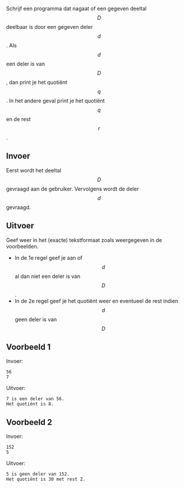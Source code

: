 Schrijf een programma dat nagaat of een gegeven deeltal $$D$$ deelbaar is door een gegeven deler $$d$$. Als $$d$$ een deler is van $$D$$, dan print je het quotiënt $$q$$. In het andere geval print je het quotiënt $$q$$ en de rest $$r$$.

## Invoer
Eerst wordt het deeltal $$D$$ gevraagd aan de gebruiker. Vervolgens wordt de deler $$d$$ gevraagd.

## Uitvoer
Geef weer in het (exacte) tekstformaat zoals weergegeven in de voorbeelden.
* In de 1e regel geef je aan of $$d$$ al dan niet een deler is van $$D$$.
* In de 2e regel geef je het quotiënt weer en eventueel de rest indien $$d$$ geen deler is van $$D$$

## Voorbeeld 1
Invoer:
```
56
7
```
Uitvoer:
```
7 is een deler van 56.
Het quotiënt is 8.
```

## Voorbeeld 2
Invoer:
```
152
5
```
Uitvoer:
```
5 is geen deler van 152.
Het quotiënt is 30 met rest 2.
```
